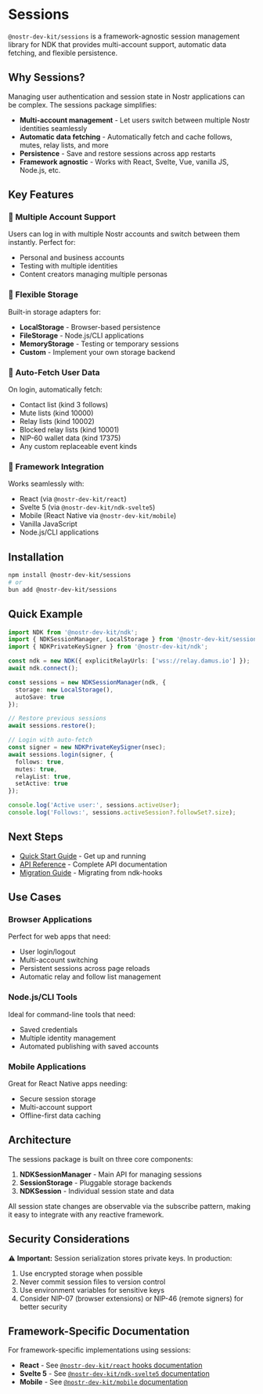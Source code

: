 # Sessions

`@nostr-dev-kit/sessions` is a framework-agnostic session management library for NDK that provides multi-account support, automatic data fetching, and flexible persistence.

## Why Sessions?

Managing user authentication and session state in Nostr applications can be complex. The sessions package simplifies:

- **Multi-account management** - Let users switch between multiple Nostr identities seamlessly
- **Automatic data fetching** - Automatically fetch and cache follows, mutes, relay lists, and more
- **Persistence** - Save and restore sessions across app restarts
- **Framework agnostic** - Works with React, Svelte, Vue, vanilla JS, Node.js, etc.

## Key Features

### 🔐 Multiple Account Support

Users can log in with multiple Nostr accounts and switch between them instantly. Perfect for:
- Personal and business accounts
- Testing with multiple identities
- Content creators managing multiple personas

### 💾 Flexible Storage

Built-in storage adapters for:
- **LocalStorage** - Browser-based persistence
- **FileStorage** - Node.js/CLI applications
- **MemoryStorage** - Testing or temporary sessions
- **Custom** - Implement your own storage backend

### 🔄 Auto-Fetch User Data

On login, automatically fetch:
- Contact list (kind 3 follows)
- Mute lists (kind 10000)
- Relay lists (kind 10002)
- Blocked relay lists (kind 10001)
- NIP-60 wallet data (kind 17375)
- Any custom replaceable event kinds

### 🎯 Framework Integration

Works seamlessly with:
- React (via `@nostr-dev-kit/react`)
- Svelte 5 (via `@nostr-dev-kit/ndk-svelte5`)
- Mobile (React Native via `@nostr-dev-kit/mobile`)
- Vanilla JavaScript
- Node.js/CLI applications

## Installation

```bash
npm install @nostr-dev-kit/sessions
# or
bun add @nostr-dev-kit/sessions
```

## Quick Example

```typescript
import NDK from '@nostr-dev-kit/ndk';
import { NDKSessionManager, LocalStorage } from '@nostr-dev-kit/sessions';
import { NDKPrivateKeySigner } from '@nostr-dev-kit/ndk';

const ndk = new NDK({ explicitRelayUrls: ['wss://relay.damus.io'] });
await ndk.connect();

const sessions = new NDKSessionManager(ndk, {
  storage: new LocalStorage(),
  autoSave: true
});

// Restore previous sessions
await sessions.restore();

// Login with auto-fetch
const signer = new NDKPrivateKeySigner(nsec);
await sessions.login(signer, {
  follows: true,
  mutes: true,
  relayList: true,
  setActive: true
});

console.log('Active user:', sessions.activeUser);
console.log('Follows:', sessions.activeSession?.followSet?.size);
```

## Next Steps

- [Quick Start Guide](./quick-start) - Get up and running
- [API Reference](./api) - Complete API documentation
- [Migration Guide](./migration) - Migrating from ndk-hooks

## Use Cases

### Browser Applications
Perfect for web apps that need:
- User login/logout
- Multi-account switching
- Persistent sessions across page reloads
- Automatic relay and follow list management

### Node.js/CLI Tools
Ideal for command-line tools that need:
- Saved credentials
- Multiple identity management
- Automated publishing with saved accounts

### Mobile Applications
Great for React Native apps needing:
- Secure session storage
- Multi-account support
- Offline-first data caching

## Architecture

The sessions package is built on three core components:

1. **NDKSessionManager** - Main API for managing sessions
2. **SessionStorage** - Pluggable storage backends
3. **NDKSession** - Individual session state and data

All session state changes are observable via the subscribe pattern, making it easy to integrate with any reactive framework.

## Security Considerations

⚠️ **Important:** Session serialization stores private keys. In production:

1. Use encrypted storage when possible
2. Never commit session files to version control
3. Use environment variables for sensitive keys
4. Consider NIP-07 (browser extensions) or NIP-46 (remote signers) for better security

## Framework-Specific Documentation

For framework-specific implementations using sessions:

- **React** - See [`@nostr-dev-kit/react` hooks documentation](/hooks/session-management)
- **Svelte 5** - See [`@nostr-dev-kit/ndk-svelte5` documentation](/wrappers/svelte)
- **Mobile** - See [`@nostr-dev-kit/mobile` documentation](/mobile/session)
